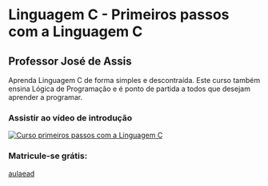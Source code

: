 # Linguagem C - Primeiros passos com a Linguagem C
## Professor José de Assis

Aprenda Linguagem C de forma simples e descontraída. Este curso também ensina Lógica de Programação e é ponto de partida a todos que desejam aprender a programar.

### Assistir ao vídeo de introdução
[![Curso primeiros passos com a Linguagem C](http://img.youtube.com/vi/COgylca8qYw/0.jpg)](http://www.youtube.com/watch?v=COgylca8qYw "Vídeo de introdução ao curso")

### Matricule-se grátis:
[aulaead](https://www.aulaead.com/courses/curso-gratis-linguagem-c)
